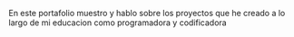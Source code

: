 En este portafolio muestro y hablo sobre los proyectos que he creado a lo largo de mi educacion como programadora y codificadora
